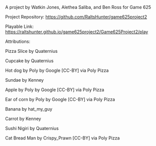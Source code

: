A project by Watkin Jones, Alethea Saliba, and Ben Ross for Game 625

Project Repository: https://github.com/RaltsHunter/game625project2

Playable Link: https://raltshunter.github.io/game625project2/Game625Project2/play

Attributions:

Pizza Slice by Quaternius

Cupcake by Quaternius

Hot dog by Poly by Google [CC-BY] via Poly Pizza

Sundae by Kenney

Apple by Poly by Google [CC-BY] via Poly Pizza

Ear of corn by Poly by Google [CC-BY] via Poly Pizza

Banana by hat_my_guy

Carrot by Kenney

Sushi Nigiri by Quaternius

Cat Bread Man by Crispy_Prawn [CC-BY] via Poly Pizza